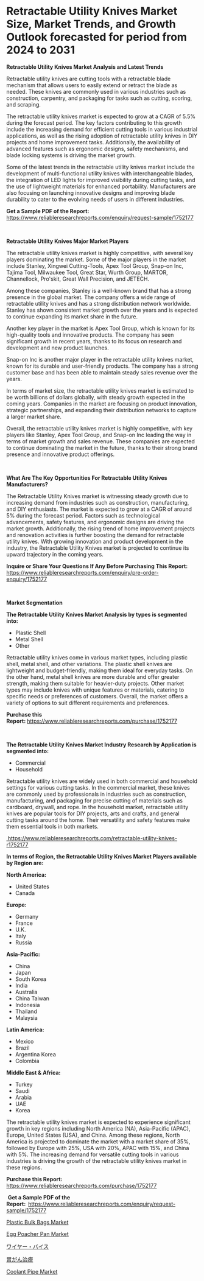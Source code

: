<p><h1>Retractable Utility Knives Market Size, Market Trends, and Growth Outlook forecasted for period from 2024 to 2031</h1></p><p><strong>Retractable Utility Knives Market Analysis and Latest Trends</strong></p>
<p><p>Retractable utility knives are cutting tools with a retractable blade mechanism that allows users to easily extend or retract the blade as needed. These knives are commonly used in various industries such as construction, carpentry, and packaging for tasks such as cutting, scoring, and scraping.</p><p>The retractable utility knives market is expected to grow at a CAGR of 5.5% during the forecast period. The key factors contributing to this growth include the increasing demand for efficient cutting tools in various industrial applications, as well as the rising adoption of retractable utility knives in DIY projects and home improvement tasks. Additionally, the availability of advanced features such as ergonomic designs, safety mechanisms, and blade locking systems is driving the market growth.</p><p>Some of the latest trends in the retractable utility knives market include the development of multi-functional utility knives with interchangeable blades, the integration of LED lights for improved visibility during cutting tasks, and the use of lightweight materials for enhanced portability. Manufacturers are also focusing on launching innovative designs and improving blade durability to cater to the evolving needs of users in different industries.</p></p>
<p><strong>Get a Sample PDF of the Report:&nbsp;</strong> <a href="https://www.reliableresearchreports.com/enquiry/request-sample/1752177">https://www.reliableresearchreports.com/enquiry/request-sample/1752177</a></p>
<p>&nbsp;</p>
<p><strong>Retractable Utility Knives Major Market Players</strong></p>
<p><p>The retractable utility knives market is highly competitive, with several key players dominating the market. Some of the major players in the market include Stanley, Xingwei Cutting-Tools, Apex Tool Group, Snap-on Inc, Tajima Tool, Milwaukee Tool, Great Star, Wurth Group, MARTOR, Channellock, Pro'skit, Great Wall Precision, and JETECH.</p><p>Among these companies, Stanley is a well-known brand that has a strong presence in the global market. The company offers a wide range of retractable utility knives and has a strong distribution network worldwide. Stanley has shown consistent market growth over the years and is expected to continue expanding its market share in the future.</p><p>Another key player in the market is Apex Tool Group, which is known for its high-quality tools and innovative products. The company has seen significant growth in recent years, thanks to its focus on research and development and new product launches.</p><p>Snap-on Inc is another major player in the retractable utility knives market, known for its durable and user-friendly products. The company has a strong customer base and has been able to maintain steady sales revenue over the years.</p><p>In terms of market size, the retractable utility knives market is estimated to be worth billions of dollars globally, with steady growth expected in the coming years. Companies in the market are focusing on product innovation, strategic partnerships, and expanding their distribution networks to capture a larger market share.</p><p>Overall, the retractable utility knives market is highly competitive, with key players like Stanley, Apex Tool Group, and Snap-on Inc leading the way in terms of market growth and sales revenue. These companies are expected to continue dominating the market in the future, thanks to their strong brand presence and innovative product offerings.</p></p>
<p>&nbsp;</p>
<p><strong>What Are The Key Opportunities For Retractable Utility Knives Manufacturers?</strong></p>
<p><p>The Retractable Utility Knives market is witnessing steady growth due to increasing demand from industries such as construction, manufacturing, and DIY enthusiasts. The market is expected to grow at a CAGR of around 5% during the forecast period. Factors such as technological advancements, safety features, and ergonomic designs are driving the market growth. Additionally, the rising trend of home improvement projects and renovation activities is further boosting the demand for retractable utility knives. With growing innovation and product development in the industry, the Retractable Utility Knives market is projected to continue its upward trajectory in the coming years.</p></p>
<p><strong>Inquire or Share Your Questions If Any Before Purchasing This Report:</strong> <a href="https://www.reliableresearchreports.com/enquiry/pre-order-enquiry/1752177">https://www.reliableresearchreports.com/enquiry/pre-order-enquiry/1752177</a></p>
<p>&nbsp;</p>
<p><strong>Market Segmentation</strong></p>
<p><strong>The Retractable Utility Knives Market Analysis by types is segmented into:</strong></p>
<p><ul><li>Plastic Shell</li><li>Metal Shell</li><li>Other</li></ul></p>
<p><p>Retractable utility knives come in various market types, including plastic shell, metal shell, and other variations. The plastic shell knives are lightweight and budget-friendly, making them ideal for everyday tasks. On the other hand, metal shell knives are more durable and offer greater strength, making them suitable for heavier-duty projects. Other market types may include knives with unique features or materials, catering to specific needs or preferences of customers. Overall, the market offers a variety of options to suit different requirements and preferences.</p></p>
<p><strong>Purchase this Report:&nbsp;</strong><a href="https://www.reliableresearchreports.com/purchase/1752177">https://www.reliableresearchreports.com/purchase/1752177</a></p>
<p>&nbsp;</p>
<p><strong>The Retractable Utility Knives Market Industry Research by Application is segmented into:</strong></p>
<p><ul><li>Commercial</li><li>Household</li></ul></p>
<p><p>Retractable utility knives are widely used in both commercial and household settings for various cutting tasks. In the commercial market, these knives are commonly used by professionals in industries such as construction, manufacturing, and packaging for precise cutting of materials such as cardboard, drywall, and rope. In the household market, retractable utility knives are popular tools for DIY projects, arts and crafts, and general cutting tasks around the home. Their versatility and safety features make them essential tools in both markets.</p></p>
<p><a href="https://www.reliableresearchreports.com/retractable-utility-knives-r1752177">&nbsp;https://www.reliableresearchreports.com/retractable-utility-knives-r1752177</a></p>
<p><strong>In terms of Region, the Retractable Utility Knives Market Players available by Region are:</strong></p>
<p>
    <p> <strong> North America: </strong>
        <ul>
            <li>United States</li>
            <li>Canada</li>
        </ul>
        </p> 
    <p> <strong> Europe: </strong>
        <ul>
            <li>Germany</li>
            <li>France</li>
            <li>U.K.</li>
            <li>Italy</li>
            <li>Russia</li>
        </ul>
        </p> 
    <p> <strong> Asia-Pacific: </strong>
        <ul>
            <li>China</li>
            <li>Japan</li>
            <li>South Korea</li>
            <li>India</li>
            <li>Australia</li>
            <li>China Taiwan</li>
            <li>Indonesia</li>
            <li>Thailand</li>
            <li>Malaysia</li>
        </ul>
        </p> 
    <p> <strong> Latin America: </strong>
        <ul>
            <li>Mexico</li>
            <li>Brazil</li>
            <li>Argentina Korea</li>
            <li>Colombia</li>
        </ul>
        </p> 
    <p> <strong> Middle East & Africa: </strong>
        <ul>
            <li>Turkey</li>
            <li>Saudi</li>
            <li>Arabia</li>
            <li>UAE</li>
            <li>Korea</li>
        </ul>
    </p>
    </p>
<p><p>The retractable utility knives market is expected to experience significant growth in key regions including North America (NA), Asia-Pacific (APAC), Europe, United States (USA), and China. Among these regions, North America is projected to dominate the market with a market share of 35%, followed by Europe with 25%, USA with 20%, APAC with 15%, and China with 5%. The increasing demand for versatile cutting tools in various industries is driving the growth of the retractable utility knives market in these regions.</p></p>
<p><strong>Purchase this Report: </strong><a href="https://www.reliableresearchreports.com/purchase/1752177">https://www.reliableresearchreports.com/purchase/1752177</a></p>
<p>&nbsp;<strong>Get a Sample PDF of the Report:&nbsp;&nbsp;</strong><a href="https://www.reliableresearchreports.com/enquiry/request-sample/1752177">https://www.reliableresearchreports.com/enquiry/request-sample/1752177</a></p>
<p><strong></strong></p>
<p><p><a href="https://www.linkedin.com/pulse/plastic-bulk-bags-market-competitive-analysis-trends-forecast-2031-tptyc?trackingId=JzpgaO57FnoPKFoAHt2otg%3D%3D">Plastic Bulk Bags Market</a></p><p><a href="https://github.com/Sherrillcrooksxa8i18ucf2m/Market-Research-Report-List-2/blob/main/egg-poacher-pan-market.md">Egg Poacher Pan Market</a></p><p><a href="https://medium.com/@deontestanton2023/%E3%83%AF%E3%82%A4%E3%83%A4%E3%83%BC%E3%83%90%E3%82%A4%E3%82%B9%E5%B8%82%E5%A0%B4%E3%82%B7%E3%82%A7%E3%82%A2%E3%81%AE%E9%80%B2%E5%8C%96%E3%81%A8%E5%B8%82%E5%A0%B4%E6%88%90%E9%95%B7%E3%83%88%E3%83%AC%E3%83%B3%E3%83%892024-2031-ec9b6e1e911a">ワイヤー・バイス</a></p><p><a href="https://github.com/hwbcz413288296/Market-Research-Report-List-2/blob/main/521042853667.md">胃がん治療</a></p><p><a href="https://github.com/derrinmiltonellis35gcl/Market-Research-Report-List-2/blob/main/coolant-pipe-market.md">Coolant Pipe Market</a></p></p>